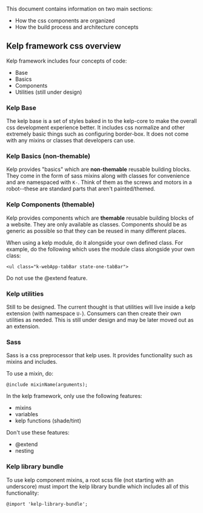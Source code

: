 This document contains information on two main sections:
- How the css components are organized
- How the build process and architecture concepts

## Kelp framework css overview
Kelp framework includes four concepts of code:
- Base
- Basics
- Components
- Utilities (still under design)

### Kelp Base
The kelp base is a set of styles baked in to the kelp-core to make the overall css development experience better. It includes css normalize and other extremely basic things such as configuring border-box. It does not come with any mixins or classes that developers can use.

### Kelp Basics (non-themable)
Kelp provides "basics" which are **non-themable** reusable building blocks. They come in the form of sass mixins along with classes for convenience and are namespaced with `K-`. Think of them as the screws and motors in a robot--these are standard parts that aren't painted/themed.

### Kelp Components (themable)
Kelp provides components which are **themable** reusable building blocks of a website. They are only available as classes. Components should be as generic as possible so that they can be reused in many different places.

When using a kelp module, do it alongside your own defined class. For example, do the following which uses the module class alongside your own class:
```
<ul class="k-webApp-tabBar state-one-tabBar">
```

Do not use the @extend feature.

### Kelp utilities
Still to be designed. The current thought is that utilities will live inside a kelp extension (with namespace `U-`). Consumers can then create their own utilities as needed. This is still under design and may be later moved out as an extension.

### Sass
Sass is a css preprocessor that kelp uses. It provides functionality such as mixins and includes.

To use a mixin, do:
```
@include mixinName(arguments);
```

In the kelp framework, only use the following features:
- mixins
- variables
- kelp functions (shade/tint)

Don't use these features:
- @extend
- nesting

### Kelp library bundle
To use kelp component mixins, a root scss file (not starting with an underscore) must import the kelp library bundle which includes all of this functionality:
```
@import 'kelp-library-bundle';
```
